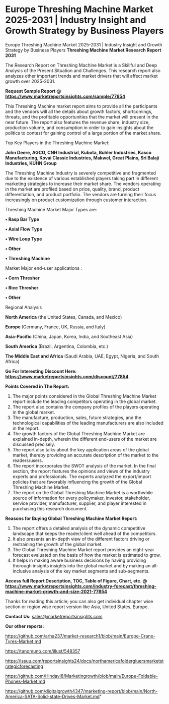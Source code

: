 # Europe Threshing Machine Market 2025-2031 | Industry Insight and Growth Strategy by Business Players
Europe Threshing Machine Market 2025-2031 | Industry Insight and Growth Strategy by Business Players
<strong>Threshing Machine Market Research Report 2031</strong>

The Research Report on Threshing Machine Market is a Skillful and Deep Analysis of the Present Situation and Challenges. This research report also analyzes other important trends and market drivers that will affect market growth over 2025-2031.

<strong>Request Sample Report @ <a href=https://www.marketreportsinsights.com/sample/77854>https://www.marketreportsinsights.com/sample/77854</a></strong>

This Threshing Machine market report aims to provide all the participants and the vendors will all the details about growth factors, shortcomings, threats, and the profitable opportunities that the market will present in the near future. The report also features the revenue share, industry size, production volume, and consumption in order to gain insights about the politics to contest for gaining control of a large portion of the market share.

Top Key Players in the Threshing Machine Market:

<strong>John Deere, AGCO, CNH Industrial, Kubota, Buhler Industries, Kasco Manufacturing, Kovai Classic Industries, Makwel, Great Plains, Sri Balaji Industries, KUHN Group</strong>

The Threshing Machine Industry is severely competitive and fragmented due to the existence of various established players taking part in different marketing strategies to increase their market share. The vendors operating in the market are profiled based on price, quality, brand, product differentiation, and product portfolio. The vendors are turning their focus increasingly on product customization through customer interaction.

Threshing Machine Market Major Types are:

<strong>• Rasp Bar Type

• Axial Flow Type

• Wire Loop Type

• Other

• Threshing Machine</strong>

Market Major end-user applications :

<strong>• Corn Thresher

• Rice Thresher

• Other</strong>

Regional Analysis

</u><strong><b>North America</b></strong> (the United States, Canada, and Mexico)

<strong><b>Europe </b></strong>(Germany, France, UK, Russia, and Italy)

<strong><b>Asia-Pacific</b></strong> (China, Japan, Korea, India, and Southeast Asia)

<strong><b>South America</b></strong> (Brazil, Argentina, Colombia, etc.)

<strong><b>The Middle East and Africa</b></strong> (Saudi Arabia, UAE, Egypt, Nigeria, and South Africa)

<strong>Go For Interesting Discount Here: <a href=https://www.marketreportsinsights.com/discount/77854>https://www.marketreportsinsights.com/discount/77854</a></strong>

<strong>Points Covered in The Report:</strong>
<ol>
  <li>The major points considered in the Global Threshing Machine Market report include the leading competitors operating in the global market.</li>
  <li>The report also contains the company profiles of the players operating in the global market.</li>
  <li>The manufacture, production, sales, future strategies, and the technological capabilities of the leading manufacturers are also included in the report.</li>
  <li>The growth factors of the Global Threshing Machine Market are explained in-depth, wherein the different end-users of the market are discussed precisely.</li>
  <li>The report also talks about the key application areas of the global market, thereby providing an accurate description of the market to the readers/users.</li>
  <li>The report incorporates the SWOT analysis of the market. In the final section, the report features the opinions and views of the industry experts and professionals. The experts analyzed the export/import policies that are favorably influencing the growth of the Global Threshing Machine Market.</li>
  <li>The report on the Global Threshing Machine Market is a worthwhile source of information for every policymaker, investor, stakeholder, service provider, manufacturer, supplier, and player interested in purchasing this research document.</li>
</ol>
<strong>Reasons for Buying Global Threshing Machine Market Report:</strong>

<ol>
  <li>The report offers a detailed analysis of the dynamic competitive landscape that keeps the reader/client well ahead of the competitors.</li>
  <li>It also presents an in-depth view of the different factors driving or restraining the growth of the global market.</li>
  <li>The Global Threshing Machine Market report provides an eight-year forecast evaluated on the basis of how the market is estimated to grow.</li>
  <li>It helps in making aware business decisions by having providing thorough insights insights into the global market and by making an all-inclusive analysis of the key market segments and sub-segments.</li>
</ol>
<strong>Access full Report Description, TOC, Table of Figure, Chart, etc. @ <a href=https://www.marketreportsinsights.com/industry-forecast/threshing-machine-market-growth-and-size-2021-77854>https://www.marketreportsinsights.com/industry-forecast/threshing-machine-market-growth-and-size-2021-77854</a></strong>


Thanks for reading this article; you can also get individual chapter wise section or region wise report version like Asia, United States, Europe.

<strong>Contact Us:</strong>
sales@marketreportsinsights.com

<strong>Our other reports:</strong>

<a href=https://github.com/arha237/market-research1/blob/main/Europe-Crane-Tyres-Market.md>https://github.com/arha237/market-research1/blob/main/Europe-Crane-Tyres-Market.md</a>

<a href=https://tanomuno.com/illust/548357>https://tanomuno.com/illust/548357</a>

<a href=https://issuu.com/reportsinsights24/docs/northamericafoldergluersmarketstrategicforecasting>https://issuu.com/reportsinsights24/docs/northamericafoldergluersmarketstrategicforecasting</a>

<a href=https://github.com/Hindavi8/Marketingrowth/blob/main/Europe-Foldable-Phones-Market.md>https://github.com/Hindavi8/Marketingrowth/blob/main/Europe-Foldable-Phones-Market.md</a>

<a href=https://github.com/digitalgrowth4347/marketing-report/blob/main/North-America-SATA-Solid-state-Drives-Market.md>https://github.com/digitalgrowth4347/marketing-report/blob/main/North-America-SATA-Solid-state-Drives-Market.md</a>"
